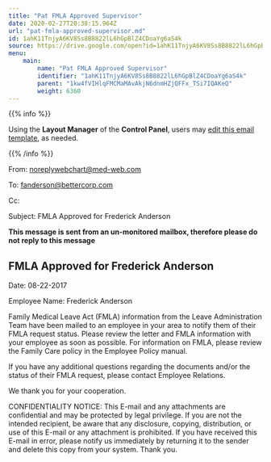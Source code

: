 ```yaml
---
title: "Pat FMLA Approved Supervisor"
date: 2020-02-27T20:38:15.964Z
url: "pat-fmla-approved-supervisor.md"
id: 1ahK11TnjyA6KV8Ss8B8822lL6hGpBlZ4CDoaYg6aS4k
source: https://drive.google.com/open?id=1ahK11TnjyA6KV8Ss8B8822lL6hGpBlZ4CDoaYg6aS4k
menu:
    main:
        name: "Pat FMLA Approved Supervisor"
        identifier: "1ahK11TnjyA6KV8Ss8B8822lL6hGpBlZ4CDoaYg6aS4k"
        parent: "1kw4fVIHlqFMCMaMAvAkjN6dnmHZjQFFx_TSi7IQAKeQ"
        weight: 6360
---
```









{{% info %}}

Using the **Layout Manager** of the **Control Panel**, users may [edit this email template](https://system/?f=admin&subfunc=layout_manager&search_for=email&layout_search=Go&lv_layout_manager_limit=0&opp=edit&doc_type=EFAS&old_module=Email&old_name=Pat+FMLA+Approved+Supervisor&active=0), as needed.

{{% /info %}}


From: noreplywebchart@med-web.com

To: fanderson@bettercorp.com

Cc:

Subject: FMLA Approved for Frederick Anderson



****This message is sent from an un-monitored mailbox, therefore please do not reply to this message****

## FMLA Approved for Frederick Anderson

Date: 08-22-2017

Employee Name: Frederick Anderson



Family Medical Leave Act (FMLA) information from the Leave Administration Team have been mailed to an employee in your area to notify them of their FMLA request status. Please review the letter and FMLA information with your employee as soon as possible. For information on FMLA, please review the Family Care policy in the Employee Policy manual.

If you have any additional questions regarding the documents and/or the status of their FMLA request, please contact Employee Relations.

We thank you for your cooperation.





CONFIDENTIALITY NOTICE: This E-mail and any attachments are confidential and may be protected by legal privilege. If you are not the intended recipient, be aware that any disclosure, copying, distribution, or use of this E-mail or any attachment is prohibited. If you have received this E-mail in error, please notify us immediately by returning it to the sender and delete this copy from your system. Thank you.

